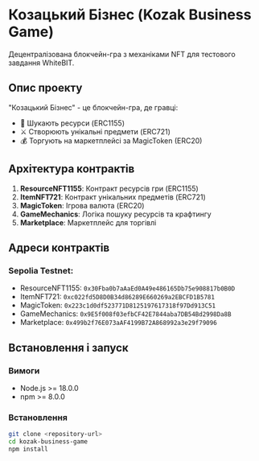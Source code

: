 # Козацький Бізнес (Kozak Business Game)

Децентралізована блокчейн-гра з механіками NFT для тестового завдання WhiteBIT.

## Опис проекту

"Козацький Бізнес" - це блокчейн-гра, де гравці:
- 🌲 Шукають ресурси (ERC1155)
- ⚔️ Створюють унікальні предмети (ERC721)
- 💰 Торгують на маркетплейсі за MagicToken (ERC20)

## Архітектура контрактів

1. **ResourceNFT1155**: Контракт ресурсів гри (ERC1155)
2. **ItemNFT721**: Контракт унікальних предметів (ERC721)
3. **MagicToken**: Ігрова валюта (ERC20)
4. **GameMechanics**: Логіка пошуку ресурсів та крафтингу
5. **Marketplace**: Маркетплейс для торгівлі

## Адреси контрактів

### Sepolia Testnet:
- ResourceNFT1155: `0x30Fba0b7aAaEd0A49e486165Db75e908817b0B0D`
- ItemNFT721: `0xc022fd5D8D0B34d86289E660269a2EBCFD1B5781`
- MagicToken: `0x223c1d0df523771D8125197617318f97Dd913C51`
- GameMechanics: `0x9E5f008f03efbCF42E7844aba7DB54Bd2998Da8B`
- Marketplace: `0x499b2f76E073aAF4199B72A868992a3e29f79096`

## Встановлення і запуск

### Вимоги
- Node.js >= 18.0.0
- npm >= 8.0.0

### Встановлення
```bash
git clone <repository-url>
cd kozak-business-game
npm install
